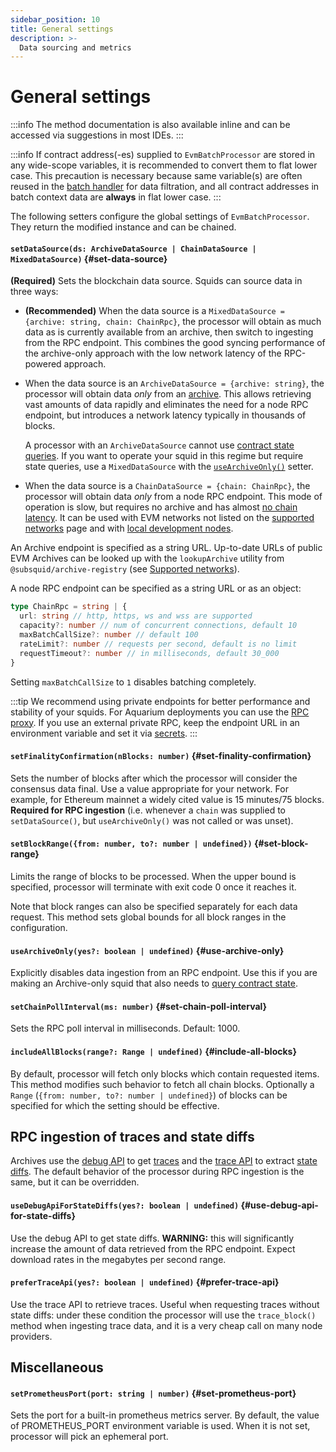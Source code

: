 ```yaml
---
sidebar_position: 10
title: General settings
description: >-
  Data sourcing and metrics
---
```


# General settings

:::info
The method documentation is also available inline and can be accessed via suggestions in most IDEs.
:::

:::info
If contract address(-es) supplied to `EvmBatchProcessor` are stored in any wide-scope variables, it is recommended to convert them to flat lower case. This precaution is necessary because same variable(s) are often reused in the [batch handler](/basics/squid-processor/#processorrun) for data filtration, and all contract addresses in batch context data are **always** in flat lower case.
:::

The following setters configure the global settings of `EvmBatchProcessor`. They return the modified instance and can be chained.

#### `setDataSource(ds: ArchiveDataSource | ChainDataSource | MixedDataSource)` {#set-data-source}

**(Required)** Sets the blockchain data source. Squids can source data in three ways:

- **(Recommended)** When the data source is a `MixedDataSource = {archive: string, chain: ChainRpc}`, the processor will obtain as much data as is currently available from an archive, then switch to ingesting from the RPC endpoint. This combines the good syncing performance of the archive-only approach with the low network latency of the RPC-powered approach.

- When the data source is an `ArchiveDataSource = {archive: string}`, the processor will obtain data _only_ from an [archive](/archives). This allows retrieving vast amounts of data rapidly and eliminates the need for a node RPC endpoint, but introduces a network latency typically in thousands of blocks.

  A processor with an `ArchiveDataSource` cannot use [contract state queries](/evm-indexing/query-state). If you want to operate your squid in this regime but require state queries, use a `MixedDataSource` with the [`useArchiveOnly()`](#use-archive-only) setter.

- When the data source is a `ChainDataSource = {chain: ChainRpc}`, the processor will obtain data _only_ from a node RPC endpoint. This mode of operation is slow, but requires no archive and has almost [no chain latency](/basics/unfinalized-blocks). It can be used with EVM networks not listed on the [supported networks](/evm-indexing/supported-networks) page and with [local development nodes](/tutorials/ethereum-local-development).

An Archive endpoint is specified as a string URL. Up-to-date URLs of public EVM Archives can be looked up with the `lookupArchive` utility from `@subsquid/archive-registry` (see [Supported networks](/evm-indexing/supported-networks)).

A node RPC endpoint can be specified as a string URL or as an object:
```ts
type ChainRpc = string | {
  url: string // http, https, ws and wss are supported
  capacity?: number // num of concurrent connections, default 10
  maxBatchCallSize?: number // default 100
  rateLimit?: number // requests per second, default is no limit
  requestTimeout?: number // in milliseconds, default 30_000
}
```
Setting `maxBatchCallSize` to `1` disables batching completely.

:::tip
We recommend using private endpoints for better performance and stability of your squids. For Aquarium deployments you can use the [RPC proxy](/deploy-squid/rpc-proxy). If you use an external private RPC, keep the endpoint URL in an environment variable and set it via [secrets](/deploy-squid/env-variables#secrets).
:::

#### `setFinalityConfirmation(nBlocks: number)` {#set-finality-confirmation}

Sets the number of blocks after which the processor will consider the consensus data final. Use a value appropriate for your network. For example, for Ethereum mainnet a widely cited value is 15 minutes/75 blocks. **Required for RPC ingestion** (i.e. whenever a `chain` was supplied to `setDataSource()`, but `useArchiveOnly()` was not called or was unset).

#### `setBlockRange({from: number, to?: number | undefined})` {#set-block-range}

Limits the range of blocks to be processed. When the upper bound is specified, processor will terminate with exit code 0 once it reaches it.

Note that block ranges can also be specified separately for each data request. This method sets global bounds for all block ranges in the configuration.

#### `useArchiveOnly(yes?: boolean | undefined)` {#use-archive-only}

Explicitly disables data ingestion from an RPC endpoint. Use this if you are making an Archive-only squid that also needs to [query contract state](/evm-indexing/query-state).

#### `setChainPollInterval(ms: number)` {#set-chain-poll-interval}

Sets the RPC poll interval in milliseconds. Default: 1000.

#### `includeAllBlocks(range?: Range | undefined)` {#include-all-blocks}

By default, processor will fetch only blocks which contain requested items. This method modifies such behavior to fetch all chain blocks. Optionally a `Range` (`{from: number, to?: number | undefined}`) of blocks can be specified for which the setting should be effective.

## RPC ingestion of traces and state diffs

Archives use the [debug API](https://geth.ethereum.org/docs/interacting-with-geth/rpc/ns-debug) to get [traces](../traces) and the [trace API](https://openethereum.github.io/JSONRPC-trace-module) to extract [state diffs](../state-diffs). The default behavior of the processor during RPC ingestion is the same, but it can be overridden.

#### `useDebugApiForStateDiffs(yes?: boolean | undefined)` {#use-debug-api-for-state-diffs}

Use the debug API to get state diffs. **WARNING:** this will significantly increase the amount of data retrieved from the RPC endpoint. Expect download rates in the megabytes per second range.

[//]: # (???? Check the validity of the traffic claim on release)

#### `preferTraceApi(yes?: boolean | undefined)` {#prefer-trace-api}

Use the trace API to retrieve traces. Useful when requesting traces without state diffs: under these condition the processor will use the `trace_block()` method when ingesting trace data, and it is a very cheap call on many node providers.

## Miscellaneous

#### `setPrometheusPort(port: string | number)` {#set-prometheus-port}

Sets the port for a built-in prometheus metrics server. By default, the value of PROMETHEUS_PORT environment variable is used. When it is not set, processor will pick an ephemeral port.
